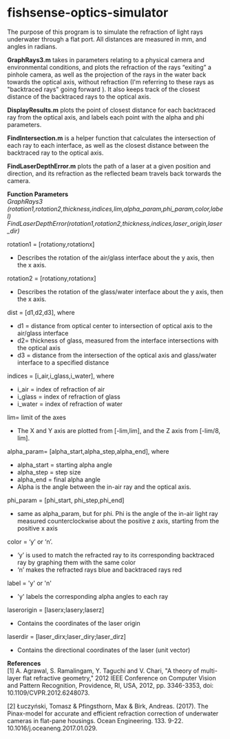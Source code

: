 # fishsense-optics-simulator

The purpose of this program is to simulate the refraction of light rays underwater through a flat port. All distances are measured in mm, and angles in radians. 

**GraphRays3.m** takes in parameters relating to a physical camera and environmental conditions, and plots the refraction of the rays “exiting” a pinhole camera, as well as the projection of the rays in the water back towards the optical axis, without refraction (I'm referring to these rays as "backtraced rays" going forward ). It also keeps track of the closest distance of the backtraced rays to the optical axis. 

**DisplayResults.m** plots the point of closest distance for each backtraced ray from the optical axis, and labels each point with the alpha and phi parameters.

**FindIntersection.m** is a helper function that calculates the intersection of each ray to each interface, as well as the closest distance between the backtraced ray to the optical axis. 

**FindLaserDepthError.m** plots the path of a laser at a given position and direction, and its refraction as the reflected beam travels back torwards the camera. 

**Function Parameters**  
_GraphRays3 (rotation1,rotation2,thickness,indices,lim,alpha_param,phi_param,color,label)_ 
_FindLaserDepthError(rotation1,rotation2,thickness,indices,laser_origin,laser_dir)_

rotation1 = [rotationy,rotationx]   
- Describes the rotation of the air/glass interface about the y axis, then the x axis.
  
rotation2 = [rotationy,rotationx]
- Describes the rotation of the glass/water interface about the y axis, then the x axis.
  
dist = [d1,d2,d3], where   
- d1 = distance from optical center to intersection of optical axis to the air/glass interface  
- d2= thickness of glass, measured from the interface intersections with the optical axis
- d3 = distance from the intersection of the optical axis and glass/water interface to a specified distance  

indices = [i_air,i_glass,i_water], where   
- i_air = index of refraction of air
- i_glass = index of refraction of glass  
- i_water = index of refraction of water  

lim= limit of the axes  
- The X and Y axis are plotted from [-lim,lim], and the Z axis from [-lim/8, lim].  

alpha_param= [alpha_start,alpha_step,alpha_end], where    
- alpha_start = starting alpha angle  
- alpha_step = step size  
- alpha_end = final alpha angle  
- Alpha is the angle between the in-air ray and the optical axis.   

phi_param = [phi_start, phi_step,phi_end]  
- same as alpha_param, but for phi. Phi is the angle of the in-air light ray  measured counterclockwise about the positive z axis, starting from the positive x axis   

color = ‘y’ or ‘n’.   
- ‘y’ is used to match the refracted ray to its corresponding backtraced ray by graphing them with the same color  
- ‘n’ makes the refracted rays blue and backtraced rays red

label = 'y' or 'n'
- 'y' labels the corresponding alpha angles to each ray

laserorigin = [laserx;lasery;laserz]
- Contains the coordinates of the laser origin

laserdir = [laser_dirx;laser_diry;laser_dirz]
- Contains the directional coordinates of the laser (unit vector)

**References**  
[1] A. Agrawal, S. Ramalingam, Y. Taguchi and V. Chari, "A theory of multi-layer flat refractive geometry," 2012 IEEE Conference on Computer Vision and Pattern Recognition, 
 Providence, RI, USA, 2012, pp. 3346-3353, doi: 10.1109/CVPR.2012.6248073.  
  
[2] Łuczyński, Tomasz & Pfingsthorn, Max & Birk, Andreas. (2017). The Pinax-model for accurate and efficient refraction correction of underwater cameras in flat-pane housings. Ocean Engineering. 133. 9-22. 10.1016/j.oceaneng.2017.01.029.   
